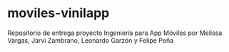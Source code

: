 # moviles-vinilapp
Repositorio de entrega proyecto Ingeniería para App Móviles por  Melissa Vargas, Jarvi Zambrano, Leonardo Garzón y Felipe Peña

